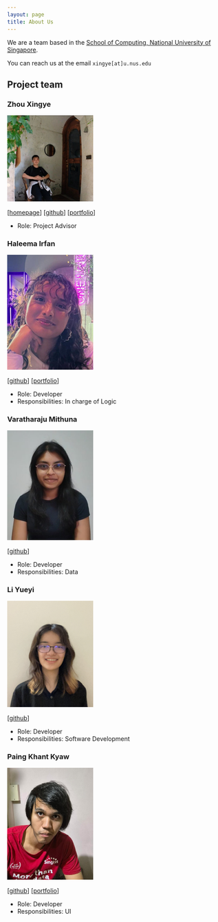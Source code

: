 ```yaml
---
layout: page
title: About Us
---
```


We are a team based in the [School of Computing, National University of Singapore](https://www.comp.nus.edu.sg).

You can reach us at the email `xingye[at]u.nus.edu`

## Project team

### Zhou Xingye

<img src="images/zhou-colla.png" width="200px">

[[homepage](https://66f99fbb84cc0e45d28ec44b--teal-baklava-6bd705.netlify.app/)]
[[github](https://github.com/zhou-colla)]
[[portfolio](team/zhouxingye.md)]

* Role: Project Advisor

### Haleema Irfan

<img src="images/haleemairfan.png" width="200px">

[[github](http://github.com/haleemairfan)]
[[portfolio](team/johndoe.md)]

* Role: Developer
* Responsibilities: In charge of Logic

### Varatharaju Mithuna

<img src="images/miuna9890.png" width="200px">

[[github](http://github.com/miuna9890)]

* Role: Developer
* Responsibilities: Data

### Li Yueyi

<img src="images/yyueyii.png" width="200px">

[[github](http://github.com/yyueyii)]

* Role: Developer
* Responsibilities: Software Development

### Paing Khant Kyaw

<img src="images/minkhanteain.png" width="200px">

[[github](http://github.com/minkhanteain)]
[[portfolio](team/johndoe.md)]

* Role: Developer
* Responsibilities: UI

